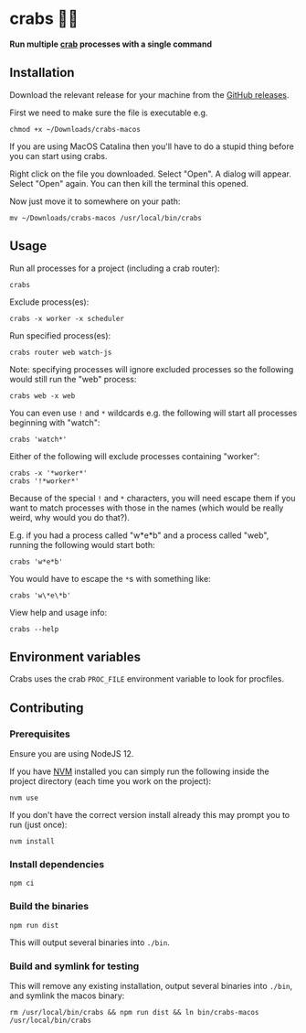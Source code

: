 # crabs 🦀🦀

**Run multiple [crab](https://github.com/dabapps/crab) processes with a single command**

## Installation

Download the relevant release for your machine from the [GitHub releases](https://github.com/JakeSidSmith/crabs/releases).

First we need to make sure the file is executable e.g.

```shell
chmod +x ~/Downloads/crabs-macos
```

If you are using MacOS Catalina then you'll have to do a stupid thing before you can start using crabs.

Right click on the file you downloaded. Select "Open". A dialog will appear. Select "Open" again. You can then kill the terminal this opened.

Now just move it to somewhere on your path:

```shell
mv ~/Downloads/crabs-macos /usr/local/bin/crabs
```

## Usage

Run all processes for a project (including a crab router):

```shell
crabs
```

Exclude process(es):

```shell
crabs -x worker -x scheduler
```

Run specified process(es):

```shell
crabs router web watch-js
```

Note: specifying processes will ignore excluded processes so the following would still run the "web" process:

```shell
crabs web -x web
```

You can even use `!` and `*` wildcards e.g. the following will start all processes beginning with "watch":

```shell
crabs 'watch*'
```

Either of the following will exclude processes containing "worker":

```shell
crabs -x '*worker*'
crabs '!*worker*'
```

Because of the special `!` and `*` characters, you will need escape them if you want to match processes with those in the names (which would be really weird, why would you do that?).

E.g. if you had a process called "w\*e\*b" and a process called "web", running the following would start both:

```shell
crabs 'w*e*b'
```

You would have to escape the `*`s with something like:

```shell
crabs 'w\*e\*b'
```

View help and usage info:

```shell
crabs --help
```

## Environment variables

Crabs uses the crab `PROC_FILE` environment variable to look for procfiles.

## Contributing

### Prerequisites

Ensure you are using NodeJS 12.

If you have [NVM](https://github.com/nvm-sh/nvm#installing-and-updating) installed you can simply run the following inside the project directory (each time you work on the project):

```shell
nvm use
```

If you don't have the correct version install already this may prompt you to run (just once):

```shell
nvm install
```

### Install dependencies

```shell
npm ci
```

### Build the binaries

```shell
npm run dist
```

This will output several binaries into `./bin`.

### Build and symlink for testing

This will remove any existing installation, output several binaries into `./bin`, and symlink the macos binary:

```shell
rm /usr/local/bin/crabs && npm run dist && ln bin/crabs-macos /usr/local/bin/crabs
```
